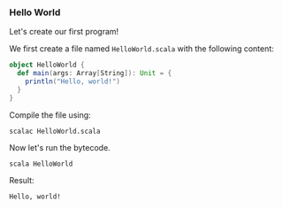 ### Hello World

Let's create our first program!

We first create a file named ```HelloWorld.scala``` with the following content:

```scala
object HelloWorld {
  def main(args: Array[String]): Unit = {
    println("Hello, world!")
  }
}
```

Compile the file using:

```
scalac HelloWorld.scala
```

Now let's run the bytecode.

``` 
scala HelloWorld 
```

Result:

```
Hello, world!
```
